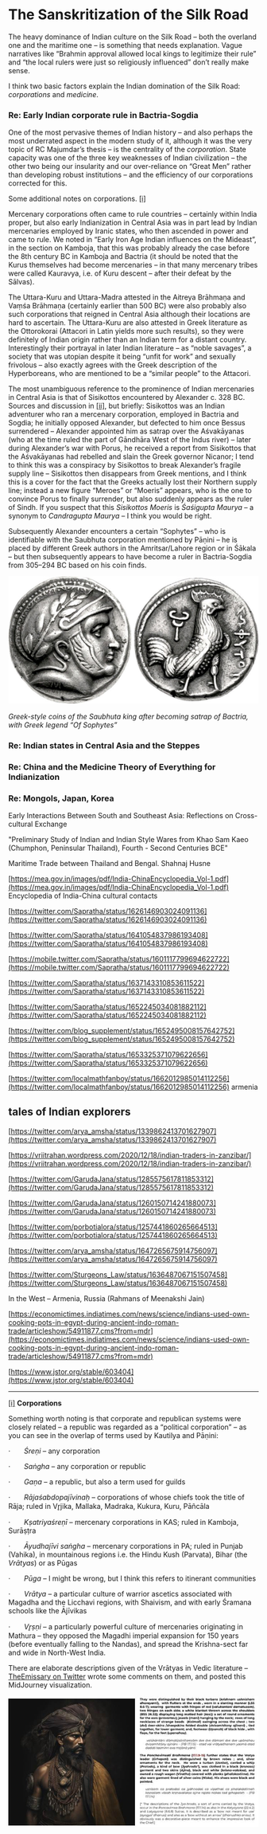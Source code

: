 # The Sanskritization of the Silk Road

The heavy dominance of Indian culture on the Silk Road – both the overland one and the maritime one – is something that needs explanation. Vague narratives like “Brahmin approval allowed local kings to legitimize their rule” and “the local rulers were just so religiously influenced” don’t really make sense.

I think two basic factors explain the Indian domination of the Silk Road: _corporations_ and _medicine_.

### Re: Early Indian corporate rule in Bactria-Sogdia

One of the most pervasive themes of Indian history – and also perhaps the most underrated aspect in the modern study of it, although it was the very topic of RC Majumdar’s thesis – is the centrality of the _corporation_. State capacity was one of the three key weaknesses of Indian civilization – the other two being our insularity and our over-reliance on “Great Men” rather than developing robust institutions – and the efficiency of our corporations corrected for this.

Some additional notes on corporations. [[i]](#_edn1)

Mercenary corporations often came to rule countries – certainly within India proper, but also early Indianization in Central Asia was in part lead by Indian mercenaries employed by Iranic states, who then ascended in power and came to rule. We noted in “Early Iron Age Indian influences on the Mideast”, in the section on Kamboja, that this was probably already the case before the 8th century BC in Kamboja and Bactria (it should be noted that the Kurus themselves had become mercenaries – in that many mercenary tribes were called Kauravya, i.e. of Kuru descent – after their defeat by the Sālvas).

The Uttara-Kuru and Uttara-Madra attested in the Aitreya Brāhmaṇa and Vaṃśa Brāhmaṇa (certainly earlier than 500 BC) were also probably also such corporations that reigned in Central Asia although their locations are hard to ascertain. The Uttara-Kuru are also attested in Greek literature as the Ottorokorai (Attacori in Latin yields more such results), so they were definitely of Indian origin rather than an Indian term for a distant country. Interestingly their portrayal in later Indian literature – as “noble savages”, a society that was utopian despite it being “unfit for work” and sexually frivolous – also exactly agrees with the Greek description of the Hyperboreans, who are mentioned to be a “similar people” to the Attacori.

The most unambiguous reference to the prominence of Indian mercenaries in Central Asia is that of Sisikottos encountered by Alexander c. 328 BC. Sources and discussion in [[ii]](#_edn2), but briefly: Sisikottos was an Indian adventurer who ran a mercenary corporation, employed in Bactria and Sogdia; he initially opposed Alexander, but defected to him once Bessus surrendered – Alexander appointed him as satrap over the Aśvakāyanas (who at the time ruled the part of Gāndhāra West of the Indus river) – later during Alexander’s war with Porus, he received a report from Sisikottos that the Aśvakāyanas had rebelled and slain the Greek governor Nicanor; I tend to think this was a conspiracy by Sisikottos to break Alexander’s fragile supply line – Sisikottos then disappears from Greek mentions, and I think this is a cover for the fact that the Greeks actually lost their Northern supply line; instead a new figure “Meroes” or “Moeris” appears, who is the one to convince Porus to finally surrender, but also suddenly appears as the ruler of Sindh. If you suspect that this _Sisikottos Moeris_ is _Śaśigupta Maurya_ – a synonym to _Candragupta Maurya_ – I think you would be right.

Subsequently Alexander encounters a certain “Sophytes” – who is identifiable with the Saubhuta corporation mentioned by Pāṇini – he is placed by different Greek authors in the Amritsar/Lahore region or in Śākala – but then subsequently appears to have become a ruler in Bactria-Sogdia from 305–294 BC based on his coin finds.

![](../../../-attachments/foreign/sophytes.png)

_Greek-style coins of the Saubhuta king after becoming satrap of Bactria, with Greek legend “Of Sophytes”_

### Re: Indian states in Central Asia and the Steppes

### Re: China and the Medicine Theory of Everything for Indianization

### Re: Mongols, Japan, Korea

Early Interactions Between South and Southeast Asia: Reflections on Cross-cultural Exchange

"Preliminary Study of Indian and Indian Style Wares from Khao Sam Kaeo (Chumphon, Peninsular Thailand), Fourth - Second Centuries BCE"

Maritime Trade between Thailand and Bengal. Shahnaj Husne

[https://mea.gov.in/images/pdf/India-ChinaEncyclopedia_Vol-1.pdf](https://mea.gov.in/images/pdf/India-ChinaEncyclopedia_Vol-1.pdf) Encyclopedia of India-China cultural contacts

[https://twitter.com/Sapratha/status/1626146903024091136](https://twitter.com/Sapratha/status/1626146903024091136)

[https://twitter.com/Sapratha/status/1641054837986193408](https://twitter.com/Sapratha/status/1641054837986193408)

[https://mobile.twitter.com/Sapratha/status/1601117799694622722](https://mobile.twitter.com/Sapratha/status/1601117799694622722)

[https://twitter.com/Sapratha/status/1637143310853611522](https://twitter.com/Sapratha/status/1637143310853611522)

[https://twitter.com/Sapratha/status/1652245034081882112](https://twitter.com/Sapratha/status/1652245034081882112)

[https://twitter.com/blog_supplement/status/1652495008157642752](https://twitter.com/blog_supplement/status/1652495008157642752)

[https://twitter.com/Sapratha/status/1653325371079622656](https://twitter.com/Sapratha/status/1653325371079622656)

[https://twitter.com/localmathfanboy/status/1662012985014112256](https://twitter.com/localmathfanboy/status/1662012985014112256) armenia


## tales of Indian explorers

[https://twitter.com/arya_amsha/status/1339862413701627907](https://twitter.com/arya_amsha/status/1339862413701627907)

[https://vriitrahan.wordpress.com/2020/12/18/indian-traders-in-zanzibar/](https://vriitrahan.wordpress.com/2020/12/18/indian-traders-in-zanzibar/)

[https://twitter.com/GarudaJana/status/1285575617811853312](https://twitter.com/GarudaJana/status/1285575617811853312)

[https://twitter.com/GarudaJana/status/1260150714241880073](https://twitter.com/GarudaJana/status/1260150714241880073)

[https://twitter.com/porbotialora/status/1257441860265664513](https://twitter.com/porbotialora/status/1257441860265664513)

[https://twitter.com/arya_amsha/status/1647265675914756097](https://twitter.com/arya_amsha/status/1647265675914756097)

[https://twitter.com/Sturgeons_Law/status/1636487067151507458](https://twitter.com/Sturgeons_Law/status/1636487067151507458)

In the West – Armenia, Russia (Rahmans of Meenakshi Jain)

[https://economictimes.indiatimes.com/news/science/indians-used-own-cooking-pots-in-egypt-during-ancient-indo-roman-trade/articleshow/54911877.cms?from=mdr](https://economictimes.indiatimes.com/news/science/indians-used-own-cooking-pots-in-egypt-during-ancient-indo-roman-trade/articleshow/54911877.cms?from=mdr)

[https://www.jstor.org/stable/603404](https://www.jstor.org/stable/603404)

---

[[i]](#_ednref1) **Corporations**

Something worth noting is that corporate and republican systems were closely related – a republic was regarded as a “political corporation” – as you can see in the overlap of terms used by Kautilya and Pāṇini:

·       _Śreṇi_ – any corporation

·       _Saṅgha_ – any corporation or republic

·       _Gaṇa_ – a republic, but also a term used for guilds

·       _Rājaśabdopajīvinaḥ_ – corporations of whose chiefs took the title of Rāja; ruled in Vr̥jika, Mallaka, Madraka, Kukura, Kuru, Pāñcāla

·       _Kṣatriyaśreṇī_ – mercenary corporations in KAS; ruled in Kamboja, Surāṣṭra

·       _Āyudhajīvi saṅgha_ – mercenary corporations in PA; ruled in Punjab (Vahika), in mountainous regions i.e. the Hindu Kush (Parvata), Bihar (the _Vrātyas_) or as Pūgas

·       _Pūga_ – I might be wrong, but I think this refers to itinerant communities

·       _Vrātya_ – a particular culture of warrior ascetics associated with Magadha and the Licchavi regions, with Shaivism, and with early Śramana schools like the Ājīvikas

·       _Vr̥ṣṇi –_ a particularly powerful culture of mercenaries originating in Mathura – they opposed the Magadhi imperial expansion for 150 years (before eventually falling to the Nandas), and spread the Krishna-sect far and wide in North-West India.

There are elaborate descriptions given of the Vrātyas in Vedic literature – [TheEmissary on Twitter](https://twitter.com/TheEmissaryCo/status/1607604933179723777?lang=en-GB) wrote some comments on them, and posted this MidJourney visualization.

![](../../../-attachments/foreign/vratya.jpg)
[](#_ednref2) 